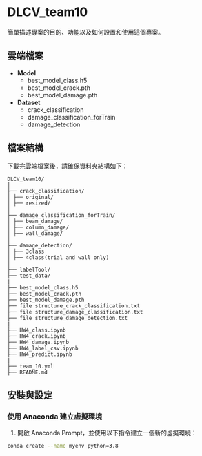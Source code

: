 # DLCV_team10

簡單描述專案的目的、功能以及如何設置和使用這個專案。

## 雲端檔案

- **Model**
    - best_model_class.h5
    - best_model_crack.pth
    - best_model_damage.pth
- **Dataset**
    - crack_classification
    - damage_classification_forTrain
    - damage_detection

## 檔案結構

下載完雲端檔案後，請確保資料夾結構如下：
```
DLCV_team10/
│
├── crack_classification/
│ ├── original/
│ ├── resized/
│
├── damage_classification_forTrain/
│ ├── beam_damage/
│ ├── column_damage/
│ ├── wall_damage/
│
├── damage_detection/
│ ├── 3class
│ ├── 4class(trial and wall only)
│
├── labelTool/
├── test_data/
|
├── best_model_class.h5
├── best_model_crack.pth
├── best_model_damage.pth
├── file structure_crack_classification.txt
├── file structure_damage_classification.txt
├── file structure_damage_detection.txt
|
├── HW4_class.ipynb
├── HW4_crack.ipynb
├── HW4_damage.ipynb
├── HW4_label_csv.ipynb
├── HW4_predict.ipynb
|
├── team_10.yml
├── README.md
```

## 安裝與設定

### 使用 Anaconda 建立虛擬環境

1. 開啟 Anaconda Prompt，並使用以下指令建立一個新的虛擬環境：

```bash
conda create --name myenv python=3.8
